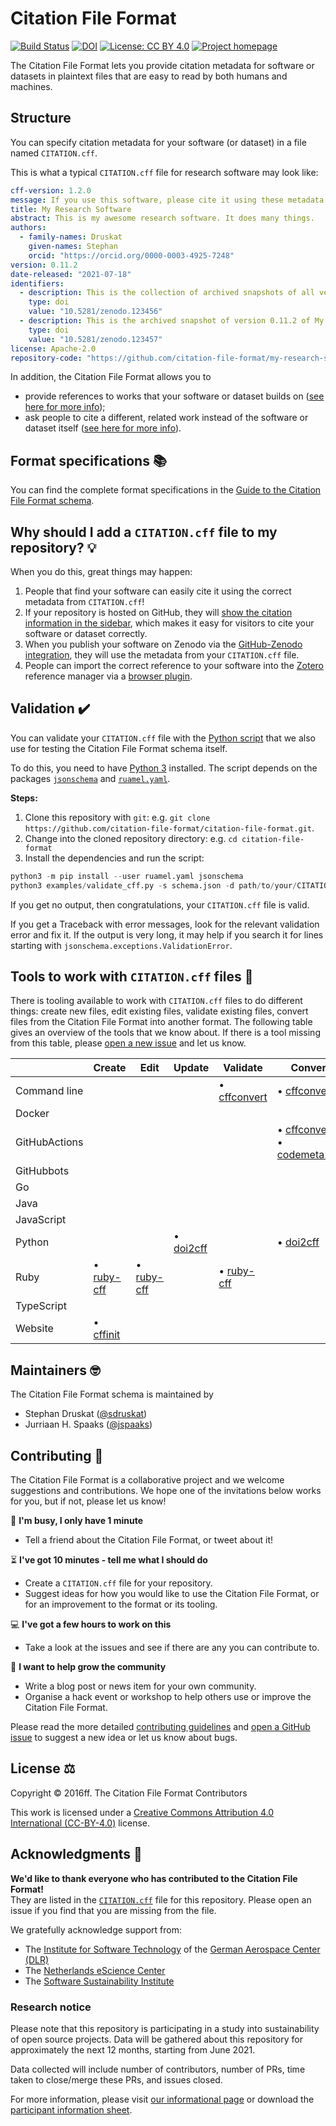 # Citation File Format

[![Build Status](https://github.com/citation-file-format/citation-file-format/workflows/testing/badge.svg)](https://github.com/citation-file-format/citation-file-format/actions/workflows/testing.yml)
[![DOI](https://zenodo.org/badge/DOI/10.5281/zenodo.1003149.svg)](https://doi.org/10.5281/zenodo.1003149)
[![License: CC BY 4.0](https://img.shields.io/badge/License-CC%20BY%204.0-lightgrey.svg)](https://creativecommons.org/licenses/by/4.0/)
[![Project homepage](https://img.shields.io/badge/Project%20homepage-citation--file--format.github.io-ff0080)](https://citation-file-format.github.io)

The Citation File Format lets you provide citation metadata for software or datasets 
in plaintext files that are easy to read by both humans and machines.

## Structure

You can specify citation metadata for your software (or dataset) in a file named `CITATION.cff`.

This is what a typical `CITATION.cff` file for research software may look like:

```yaml
cff-version: 1.2.0
message: If you use this software, please cite it using these metadata.
title: My Research Software
abstract: This is my awesome research software. It does many things.
authors:
  - family-names: Druskat
    given-names: Stephan
    orcid: "https://orcid.org/0000-0003-4925-7248"
version: 0.11.2
date-released: "2021-07-18"
identifiers:
  - description: This is the collection of archived snapshots of all versions of My Research Software
    type: doi
    value: "10.5281/zenodo.123456"
  - description: This is the archived snapshot of version 0.11.2 of My Research Software
    type: doi
    value: "10.5281/zenodo.123457"
license: Apache-2.0
repository-code: "https://github.com/citation-file-format/my-research-software"
```

In addition, the Citation File Format allows you to

- provide references to works that your software or dataset builds on ([see here for more info](schema-guide.md#referencing-other-work));
- ask people to cite a different, related work instead of the software or dataset itself ([see here for more info](schema-guide.md#credit-redirection)).

## Format specifications :books:

You can find the complete format specifications in the [Guide to the Citation File Format schema](schema-guide.md).

## Why should I add a `CITATION.cff` file to my repository? :bulb:

When you do this, great things may happen:

1. People that find your software can easily cite it using the correct metadata from `CITATION.cff`!
2. If your repository is hosted on GitHub, they will [show the citation information in the sidebar](https://docs.github.com/en/github/creating-cloning-and-archiving-repositories/creating-a-repository-on-github/about-citation-files), which makes it easy for visitors to cite your software or dataset correctly.
3. When you publish your software on Zenodo via the [GitHub-Zenodo integration](https://guides.github.com/activities/citable-code/), they will use the metadata from your `CITATION.cff` file.
4. People can import the correct reference to your software into the [Zotero](https://www.zotero.org) reference manager via a [browser plugin](https://www.zotero.org/download/).

## Validation :heavy_check_mark:

You can validate your `CITATION.cff` file with the [Python script](examples/validate_cff.py)
that we also use for testing the Citation File Format schema itself.

To do this, you need to have [Python 3](https://www.python.org) installed.
The script depends on the packages [`jsonschema`](https://pypi.org/project/jsonschema/) and [`ruamel.yaml`](https://pypi.org/project/ruamel.yaml/).

**Steps:**

1. Clone this repository with `git`: e.g. `git clone https://github.com/citation-file-format/citation-file-format.git`.
2. Change into the cloned repository directory: e.g. `cd citation-file-format`
3. Install the dependencies and run the script:
```python
python3 -m pip install --user ruamel.yaml jsonschema
python3 examples/validate_cff.py -s schema.json -d path/to/your/CITATION.cff
```

If you get no output, then congratulations, your `CITATION.cff` file is valid.

If you get a Traceback with error messages, look for the relevant validation error and fix it.
If the output is very long, it may help if you search it for lines starting with `jsonschema.exceptions.ValidationError`.

<!-- Later, this should link to tutorials -->

## Tools to work with `CITATION.cff` files :wrench:

There is tooling available to work with `CITATION.cff` files to do different things:
create new files, edit existing files, validate existing files, convert files from the Citation File Format into another format.
The following table gives an overview of the tools that we know about. If there is a tool missing from this table, please [open a new issue](https://github.com/citation-file-format/citation-file-format/issues/new/choose) and let us know.

|               | Create                                                                          | Edit                                                           | Update                                                       | Validate                                                                     | Convert                                                                                                                                              |
| ------------- | ------------------------------------------------------------------------------- | -------------------------------------------------------------- | ------------------------------------------------------------ | ---------------------------------------------------------------------------- | ---------------------------------------------------------------------------------------------------------------------------------------------------- |
| Command line  |                                                                                 |                                                                |                                                              | • [cffconvert](https://github.com/citation-file-format/cff-converter-python) | • [cffconvert](https://github.com/citation-file-format/cff-converter-python)                                                                         |
| Docker        |                                                                                 |                                                                |                                                              |                                                                              |                                                                                                                                                      |
| GitHubActions |                                                                                 |                                                                |                                                              |                                                                              | • [cffconvert](https://github.com/citation-file-format/cffconvert-github-action)<br>• [codemeta2cff](https://github.com/caltechlibrary/codemeta2cff) |
| GitHubbots    |                                                                                 |                                                                |                                                              |                                                                              |                                                                                                                                                      |
| Go            |                                                                                 |                                                                |                                                              |                                                                              |                                                                                                                                                      |
| Java          |                                                                                 |                                                                |                                                              |                                                                              |                                                                                                                                                      |
| JavaScript    |                                                                                 |                                                                |                                                              |                                                                              |                                                                                                                                                      |
| Python        |                                                                                 |                                                                | • [doi2cff](https://github.com/citation-file-format/doi2cff) |                                                                              | • [doi2cff](https://github.com/citation-file-format/doi2cff)                                                                                         |
| Ruby          | • [ruby-cff](https://github.com/citation-file-format/ruby-cff)                  | • [ruby-cff](https://github.com/citation-file-format/ruby-cff) |                                                              | • [ruby-cff](https://github.com/citation-file-format/ruby-cff)                                                                             |                                                                                                                                                      |
| TypeScript    |                                                                                 |                                                                |                                                              |                                                                              |                                                                                                                                                      |
| Website       | • [cffinit](https://citation-file-format.github.io/cff-initializer-javascript/) |                                                                |                                                              |                                                                              |                                                                                                                                                      |

<!-- Table with functions as cols, ecosystems as rows 

E.g., Validation, conversion, editing, creation

and

E.g., Python, JS, TypeScript, Rust, docker, GH Actions, Ruby, R, Java, GitHub Bot, CLI

-->

## Maintainers :nerd_face:

The Citation File Format schema is maintained by

- Stephan Druskat ([@sdruskat](https://github.com/sdruskat/))
- Jurriaan H. Spaaks ([@jspaaks](https://github.com/jspaaks/))

## Contributing :handshake:

The Citation File Format is a collaborative project and we welcome suggestions and contributions. We hope one of the invitations below works for you, but if not, please let us know!

:running: **I'm busy, I only have 1 minute**
- Tell a friend about the Citation File Format, or tweet about it!

:hourglass_flowing_sand: **I've got 10 minutes - tell me what I should do**
- Create a `CITATION.cff` file for your repository.
- Suggest ideas for how you would like to use the Citation File Format, or for an improvement to the format or its tooling.
<!-- Add link to help-wanted + validation labels with only validation label image -->

:computer: **I've got a few hours to work on this**
- Take a look at the issues and see if there are any you can contribute to.
<!-- Add link to open help-wanted + tooling issues with only tooling label image -->

:tada: **I want to help grow the community**
- Write a blog post or news item for your own community.
- Organise a hack event or workshop to help others use or improve the Citation File Format.

Please read the more detailed [contributing guidelines](CONTRIBUTING.md) and [open a GitHub issue](https://github.com/citation-file-format/citation-file-format/issues) to suggest a new idea or let us know about bugs.

## License :balance_scale:

Copyright © 2016ff. The Citation File Format Contributors

This work is licensed under a [Creative Commons Attribution 4.0 International (CC-BY-4.0)](https://creativecommons.org/licenses/by/4.0/legalcode) license.

## Acknowledgments :pray:

**We'd like to thank everyone who has contributed to the Citation File Format!**  
They are listed in the [`CITATION.cff`](CITATION.cff) file for this repository. Please open an issue if you find that you are missing from the file.

We gratefully acknowledge support from:

- The [Institute for Software Technology](https://www.dlr.de/sc/en/desktopdefault.aspx/) of the [German Aerospace Center (DLR)](https://www.dlr.de/en/)
- The [Netherlands eScience Center](https://www.esciencecenter.nl/)
- The [Software Sustainability Institute](https://software.ac.uk/)

### Research notice
Please note that this repository is participating in a study into sustainability
of open source projects. Data will be gathered about this repository for
approximately the next 12 months, starting from June 2021.

Data collected will include number of contributors, number of PRs, time taken to
close/merge these PRs, and issues closed.

For more information, please visit
[our informational page](https://sustainable-open-science-and-software.github.io/) or download the [participant information sheet](https://sustainable-open-science-and-software.github.io/assets/PIS_sustainable_software.pdf).
